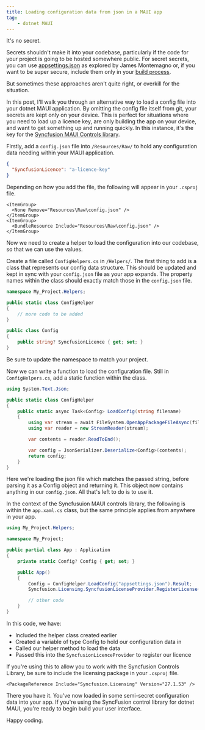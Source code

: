 ```yaml
---
title: Loading configuration data from json in a MAUI app
tag:
    - dotnet MAUI
---
```


It's no secret. 

Secrets shouldn't make it into your codebase, particularly if the code for your project is going to be hosted somewhere public. For secret secrets, you can use [appsettings.json](https://montemagno.com/dotnet-maui-appsettings-json-configuration/) as explored by James Montemagno or, if you want to be super secure, include them only in your [build process](https://learn.microsoft.com/en-us/azure/devops/pipelines/process/set-secret-variables). 

But sometimes these approaches aren't quite right, or overkill for the situation.

In this post, I'll walk you through an alternative way to load a config file into your dotnet MAUI application. By omitting the config file itself from git, your secrets are kept only on your device. This is perfect for situations where you need to load up a licence key, are only building the app on your device, and want to get something up and running quickly. In this instance, it's the key for the [Syncfusion MAUI Controls library](https://www.syncfusion.com/maui-controls).

Firstly, add a `config.json` file into `/Resources/Raw/` to hold any configuration data needing within your MAUI application.

``` json
{
  "SyncfusionLicence": "a-licence-key"
}
```

Depending on how you add the file, the following will appear in your `.csproj` file.

```xaml
<ItemGroup>
  <None Remove="Resources\Raw\config.json" />
</ItemGroup>
<ItemGroup>
  <BundleResource Include="Resources\Raw\config.json" />
</ItemGroup>
```

Now we need to create a helper to load the configuration into our codebase, so that we can use the values.

Create a file called `ConfigHelpers.cs` in `/Helpers/`. The first thing to add is a class that represents our config data structure. This should be updated and kept in sync with your `config.json` file as your app expands.  The property names within the class should exactly match those in the `config.json` file.

```c#
namespace My_Project.Helpers;

public static class ConfigHelper
{
	// more code to be added
}

public class Config
{
    public string? SyncfusionLicence { get; set; }
}
```

Be sure to update the namespace to match your project.

Now we can write a function to load the configuration file. Still in `ConfigHelpers.cs`, add a static function within the class.

```c#
using System.Text.Json;

public static class ConfigHelper
{
    public static async Task<Config> LoadConfig(string filename)
    {
        using var stream = await FileSystem.OpenAppPackageFileAsync(filename);
        using var reader = new StreamReader(stream);

        var contents = reader.ReadToEnd();

        var config = JsonSerializer.Deserialize<Config>(contents);
        return config;
    }
}
```

Here we're loading the json file which matches the passed string, before parsing it as a Config object and returning it. This object now contains anything in our `config.json`. All that's left to do is to use it.

In the context of the Syncfusuion MAUI controls library, the following is within the `app.xaml.cs` class, but the same principle applies from anywhere in your app.

```c#
using My_Project.Helpers;

namespace My_Project;

public partial class App : Application
{
    private static Config? Config { get; set; }

    public App()
	{
        Config = ConfigHelper.LoadConfig("appsettings.json").Result;
        Syncfusion.Licensing.SyncfusionLicenseProvider.RegisterLicense(Config.SyncfusionLicence);

        // other code
	}
}
```

In this code, we have:

- Included the helper class created earlier
- Created a variable of type Config to hold our configuration data in
- Called our helper method to load the data
- Passed this into the `SyncfusionLicenceProvider` to register our licence

If you're using this to allow you to work with the Syncfusion Controls Library, be sure to include the licensing package in your `.csproj` file.

```xaml
<PackageReference Include="Syncfusion.Licensing" Version="27.1.53" />
```

There you have it. You've now loaded in some semi-secret configuration data into your app. If you're using the SyncFusion control library for dotnet MAUI, you're ready to begin build your user interface.

Happy coding.